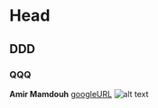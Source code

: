 # Head
## DDD
### QQQ

**Amir Mamdouh**
[googleURL](https://www.google.co.uk/)
![alt text](https://www.google.com/imgres?q=google&imgurl=https%3A%2F%2Fupload.wikimedia.org%2Fwikipedia%2Fcommons%2Fthumb%2F2%2F2f%2FGoogle_2015_logo.svg%2F800px-Google_2015_logo.svg.png&imgrefurl=https%3A%2F%2Fen.wikipedia.org%2Fwiki%2FGoogle_logo&docid=YYcJ4Dx_qJL9iM&tbnid=ouvlTYelZsinyM&vet=12ahUKEwif95qhnaCOAxWMa0EAHcLiLbAQM3oECHMQAA..i&w=800&h=271&hcb=2&itg=1&ved=2ahUKEwif95qhnaCOAxWMa0EAHcLiLbAQM3oECHMQAA)
